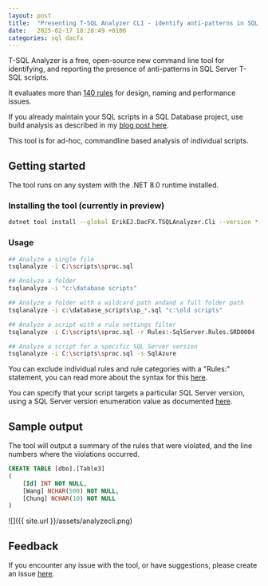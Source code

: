 ```yaml
---
layout: post
title:  "Presenting T-SQL Analyzer CLI - identify anti-patterns in SQL Server scripts with 140+ rules"
date:   2025-02-17 18:28:49 +0100
categories: sql dacfx
---
```


T-SQL Analyzer is a free, open-source new command line tool for identifying, and reporting the presence of anti-patterns in SQL Server T-SQL scripts.

It evaluates more than [140 rules](https://github.com/ErikEJ/SqlServer.Rules/blob/master/docs/readme.md) for design, naming and performance issues.

If you already maintain your SQL scripts in a SQL Database project, use build analysis as described in my [blog post here](https://erikej.github.io/dacfx/codeanalysis/sqlserver/2024/04/02/dacfx-codeanalysis.html).

This tool is for ad-hoc, commandline based analysis of individual scripts.

## Getting started

The tool runs on any system with the .NET 8.0 runtime installed.

### Installing the tool (currently in preview)

```bash
dotnet tool install --global ErikEJ.DacFX.TSQLAnalyzer.Cli --version *-*
```

### Usage

```bash
## Analyze a single file
tsqlanalyze -i C:\scripts\sproc.sql

## Analyze a folder
tsqlanalyze -i "c:\database scripts"

## Analyze a folder with a wildcard path andand a full folder path
tsqlanalyze -i c:\database_scripts\sp_*.sql "c:\old scripts"

## Analyze a script with a rule settings filter
tsqlanalyze -i C:\scripts\sproc.sql -r Rules:-SqlServer.Rules.SRD0004

## Analyze a script for a specific SQL Server version
tsqlanalyze -i C:\scripts\sproc.sql -s SqlAzure
```

You can exclude individual rules and rule categories with a "Rules:" statement, you can read more about the syntax for this [here](https://github.com/rr-wfm/MSBuild.Sdk.SqlProj?tab=readme-ov-file#static-code-analysis).

You can specify that your script targets a particular SQL Server version, using a SQL Server version enumeration value as documented [here](https://learn.microsoft.com/dotnet/api/microsoft.sqlserver.dac.model.sqlserverversion).

## Sample output

The tool will output a summary of the rules that were violated, and the line numbers where the violations occurred.

```sql
CREATE TABLE [dbo].[Table3]
(
    [Id] INT NOT NULL, 
    [Wang] NCHAR(500) NOT NULL,
    [Chung] NCHAR(10) NOT NULL
)
```

![]({{ site.url }}/assets/analyzecli.png)

## Feedback

If you encounter any issue with the tool, or have suggestions, please create an issue [here](https://github.com/ErikEJ/SqlServer.Rules/issues).

